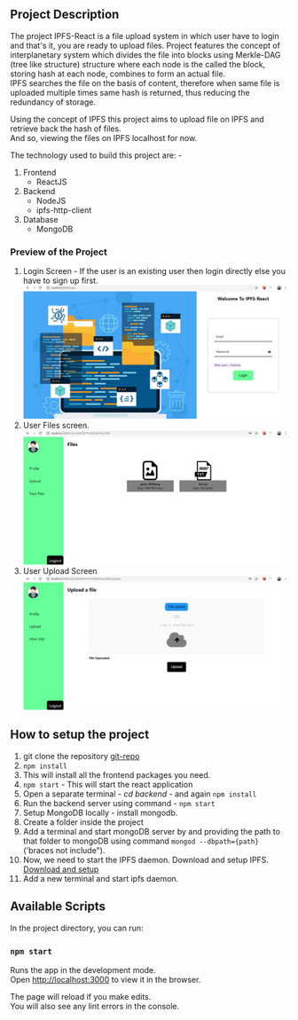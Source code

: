 ## Project Description
The project IPFS-React is a file upload system in which user have to login and that's it, you are ready to upload files.
Project features the concept of interplanetary system which divides the file into blocks using Merkle-DAG (tree like structure) structure where each node is the called the block, storing hash at each node, combines to form an actual file.  
IPFS searches the file on the basis of content, therefore when same file is uploaded multiple times same hash is returned, thus reducing the redundancy of storage.  
  
Using the concept of IPFS this project aims to upload file on IPFS and retrieve back the hash of files.  
And so, viewing the files on IPFS localhost for now.

The technology used to build this project are: -
1. Frontend
    - ReactJS
2. Backend
    - NodeJS
    - ipfs-http-client
3. Database
    - MongoDB
    
### Preview of the Project
1. Login Screen - If the user is an existing user then login directly else you have to sign up first.  
![](md-images/loginScreen.png)  
2. User Files screen.  
![](md-images/filesScreen.png)
3. User Upload Screen
![](md-images/fileUpload.png)



## How to setup the project
1. git clone the repository [git-repo](https://github.com/ashishnagpal2498/cloud-titans-IPFS.git)
2. ``npm install`` 
3. This will install all the frontend packages you need.
4. `npm start` - This will start the react application
5. Open a separate terminal - *cd backend* - and again ``npm install`` 
6. Run the backend server using command - ``npm start``
7. Setup MongoDB locally - install mongodb.
8. Create a folder inside the project
9. Add a terminal and start mongoDB server by and providing the path to that folder to mongoDB using command `mongod --dbpath={path}` ('braces not include").
10. Now, we need to start the IPFS daemon. Download and setup IPFS. [Download and setup](https://docs.ipfs.io/how-to/command-line-quick-start/#install-ipfs)
11. Add a new terminal and start ipfs daemon.


## Available Scripts

In the project directory, you can run:

### `npm start`

Runs the app in the development mode.<br />
Open [http://localhost:3000](http://localhost:3000) to view it in the browser.

The page will reload if you make edits.<br />
You will also see any lint errors in the console.
